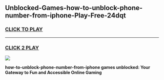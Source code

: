 
## Unblocked-Games-how-to-unblock-phone-number-from-iphone-Play-Free-24dqt
<h3>
<a href="https://premium76.site?title=how-to-unblock-phone-number-from-iphone&ref=20M">CLICK TO PLAY</a></h3>
<hr>

<h3>
<a href="https://premium76.site?title=how-to-unblock-phone-number-from-iphone&ref=20M">CLICK 2 PLAY</a>
  
</h3>

<a href="https://premium76.site?title=how-to-unblock-phone-number-from-iphone&ref=19M"><img src="https://clearcache.store/games.png"></a>


**how-to-unblock-phone-number-from-iphone games unblocked: Your Gateway to Fun and Accessible Online Gaming**
